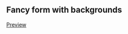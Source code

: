 Fancy form with backgrounds
--------------
[Preview](https://rawgit.com/lostm1nd/WebDevolopment/master/FancyContactForm/index.html)
